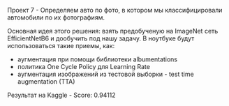 
Проект 7 - Определяем авто по фото, в котором мы классифицировали автомобили по их фотографиям.

Основная идея этого решения: взять предобученую на ImageNet сеть EfficientNetB6 и дообучить под нашу задачу.
В ноутбуке будут использоваться такие приемы, как:

- аугментация при помощи библиотеки albumentations
- политика One Cycle Policy для Learning Rate
- аугментация изображений из тестовой выборки - test time augmentation (TTA)


Результат на Kaggle  - Score: 0.94112
